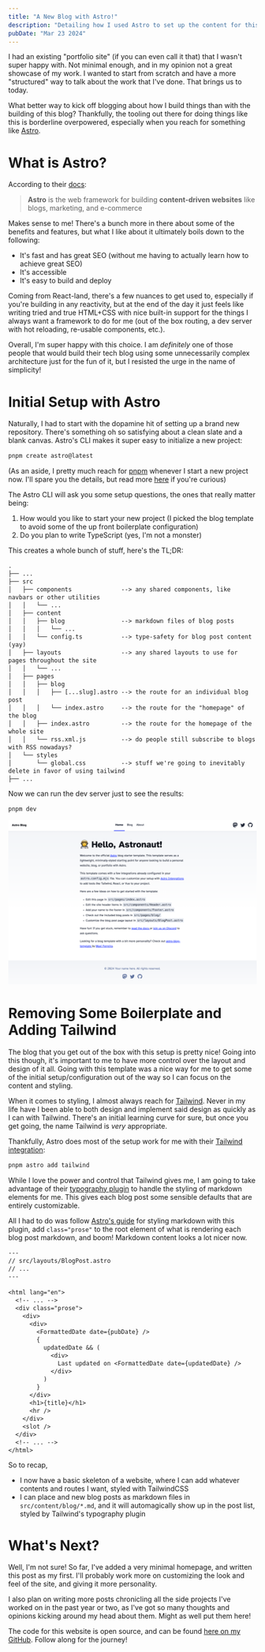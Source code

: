 ```yaml
---
title: "A New Blog with Astro!"
description: "Detailing how I used Astro to set up the content for this website"
pubDate: "Mar 23 2024"
---
```


I had an existing "portfolio site" (if you can even call it that) that I wasn't super happy with. Not minimal enough, and in my opinion not a great showcase of my work. I wanted to start from scratch and have a more "structured" way to talk about the work that I've done. That brings us to today.

What better way to kick off blogging about how I build things than with the building of this blog? Thankfully, the tooling out there for doing things like this is borderline overpowered, especially when you reach for something like [Astro](https://astro.build/).

# What is Astro?

According to their [docs](https://docs.astro.build/en/concepts/why-astro/):

> **Astro** is the web framework for building **content-driven websites** like blogs, marketing, and e-commerce

Makes sense to me! There's a bunch more in there about some of the benefits and features, but what I like about it ultimately boils down to the following:

- It's fast and has great SEO (without me having to actually learn how to achieve great SEO)
- It's accessible
- It's easy to build and deploy

Coming from React-land, there's a few nuances to get used to, especially if you're building in any reactivity, but at the end of the day it just feels like writing tried and true HTML+CSS with nice built-in support for the things I always want a framework to do for me (out of the box routing, a dev server with hot reloading, re-usable components, etc.).

Overall, I'm super happy with this choice. I am _definitely_ one of those people that would build their tech blog using some unnecessarily complex architecture just for the fun of it, but I resisted the urge in the name of simplicity!

# Initial Setup with Astro

Naturally, I had to start with the dopamine hit of setting up a brand new repository. There's something oh so satisfying about a clean slate and a blank canvas. Astro's CLI makes it super easy to initialize a new project:

```sh
pnpm create astro@latest
```

(As an aside, I pretty much reach for [pnpm](https://pnpm.io/) whenever I start a new project now. I'll spare you the details, but read more [here](https://pnpm.io/pnpm-vs-npm) if you're curious)

The Astro CLI will ask you some setup questions, the ones that really matter being:

1. How would you like to start your new project (I picked the blog template to avoid some of the up front boilerplate configuration)
2. Do you plan to write TypeScript (yes, I'm not a monster)

This creates a whole bunch of stuff, here's the TL;DR:

```
.
├── ...
├── src
│   ├── components              --> any shared components, like navbars or other utilities
│   │   └── ...
│   ├── content
│   │   ├── blog                --> markdown files of blog posts
│   │   │   └── ...
│   │   └── config.ts           --> type-safety for blog post content (yay)
│   ├── layouts                 --> any shared layouts to use for pages throughout the site
│   │   └── ...
│   ├── pages
│   │   ├── blog
│   │   │   ├── [...slug].astro --> the route for an individual blog post
│   │   │   └── index.astro     --> the route for the "homepage" of the blog
│   │   ├── index.astro         --> the route for the homepage of the whole site
│   │   └── rss.xml.js          --> do people still subscribe to blogs with RSS nowadays?
│   └── styles
│       └── global.css          --> stuff we're going to inevitably delete in favor of using tailwind
├── ...
```

Now we can run the dev server just to see the results:

```sh
pnpm dev
```

![Screenshot of Homepage](../../assets/astro-blog-setup/blog-setup-screenshot.png)

# Removing Some Boilerplate and Adding Tailwind

The blog that you get out of the box with this setup is pretty nice! Going into this though, it's important to me to have more control over the layout and design of it all. Going with this template was a nice way for me to get some of the initial setup/configuration out of the way so I can focus on the content and styling.

When it comes to styling, I almost always reach for [Tailwind](https://tailwindcss.com/). Never in my life have I been able to both design and implement said design as quickly as I can with Tailwind. There's an initial learning curve for sure, but once you get going, the name Tailwind is _very_ appropriate.

Thankfully, Astro does most of the setup work for me with their [Tailwind integration](https://docs.astro.build/en/guides/integrations-guide/tailwind/):

```sh
pnpm astro add tailwind
```

While I love the power and control that Tailwind gives me, I am going to take advantage of their [typography plugin](https://github.com/tailwindlabs/tailwindcss-typography) to handle the styling of markdown elements for me. This gives each blog post some sensible defaults that are entirely customizable.

All I had to do was follow [Astro's guide](https://docs.astro.build/en/recipes/tailwind-rendered-markdown/#setting-up-tailwindcsstypography) for styling markdown with this plugin, add `class="prose"` to the root element of what is rendering each blog post markdown, and boom! Markdown content looks a lot nicer now.

```astro
---
// src/layouts/BlogPost.astro
// ...
---

<html lang="en">
  <!-- ... -->
  <div class="prose">
    <div>
      <div>
        <FormattedDate date={pubDate} />
        {
          updatedDate && (
            <div>
              Last updated on <FormattedDate date={updatedDate} />
            </div>
          )
        }
      </div>
      <h1>{title}</h1>
      <hr />
    </div>
    <slot />
  </div>
  <!-- ... -->
</html>
```

So to recap,

- I now have a basic skeleton of a website, where I can add whatever contents and routes I want, styled with TailwindCSS
- I can place and new blog posts as markdown files in `src/content/blog/*.md`, and it will automagically show up in the post list, styled by Tailwind's typography plugin

# What's Next?

Well, I'm not sure! So far, I've added a very minimal homepage, and written this post as my first. I'll probably work more on customizing the look and feel of the site, and giving it more personality.

I also plan on writing more posts chronicling all the side projects I've worked on in the past year or two, as I've got so many thoughts and opinions kicking around my head about them. Might as well put them here!

The code for this website is open source, and can be found [here on my GitHub](https://github.com/mgramigna/gramigna.dev). Follow along for the journey!
